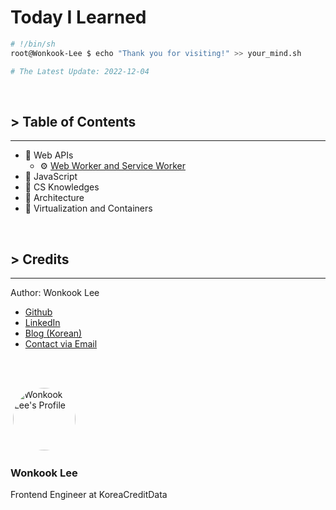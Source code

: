 # Today I Learned

```bash
# !/bin/sh
root@Wonkook-Lee $ echo "Thank you for visiting!" >> your_mind.sh

# The Latest Update: 2022-12-04
```

<br />

## > Table of Contents
---
- 📂 Web APIs
  - ⚙️ [Web Worker and Service Worker](categories/web-apis/web-worker-and-service-worker.md)
- 📂 JavaScript
- 📂 CS Knowledges
- 📂 Architecture
- 📂 Virtualization and Containers


<br />

## > Credits
---
Author: Wonkook Lee

- [Github](https://github.com/wonkooklee)
- [LinkedIn](https://www.linkedin.com/in/wonkook/)
- [Blog (Korean)](https://velog.io/@oneook)
- [Contact via Email](const.wonkook@gmail.com)

<br /><br />


![]()
<img src="https://velog.velcdn.com/images/oneook/profile/6435ac79-fe70-444e-8d7c-1698b6055516/Untitled-3.jpg" width="100" alt="Wonkook Lee's Profile" style="border-radius:50%;" />

### Wonkook Lee
Frontend Engineer at KoreaCreditData

<br />